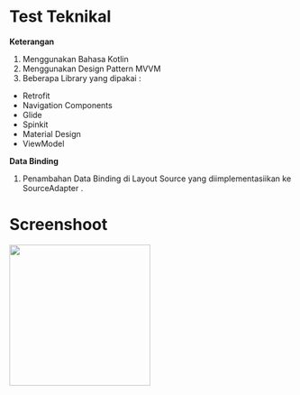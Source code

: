 # Test Teknikal

**Keterangan**

1. Menggunakan Bahasa Kotlin
2. Menggunakan Design Pattern MVVM
3. Beberapa Library yang dipakai : 
  - Retrofit
  - Navigation Components
  - Glide
  - Spinkit
  - Material Design
  - ViewModel
  
**Data Binding**
1. Penambahan Data Binding di Layout Source yang diimplementasiikan ke SourceAdapter .

# Screenshoot  

[<img src="https://i.ibb.co/yR9NsS3/Screenshot-20200701-173901.png" width="250"/>](https://i.ibb.co/yR9NsS3/Screenshot-20200701-173901.png)


